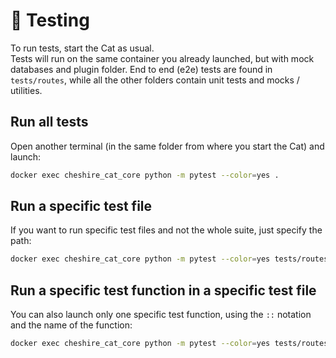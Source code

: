 # &#128300; Testing

To run tests, start the Cat as usual.  
Tests will run on the same container you already launched, but with mock databases and plugin folder.
End to end (e2e) tests are found in `tests/routes`, while all the other folders contain unit tests and mocks / utilities.

## Run all tests

Open another terminal (in the same folder from where you start the Cat) and launch:

```bash
docker exec cheshire_cat_core python -m pytest --color=yes .
```

## Run a specific test file

If you want to run specific test files and not the whole suite, just specify the path:

```bash
docker exec cheshire_cat_core python -m pytest --color=yes tests/routes/memory/test_memory_recall.py
```

## Run a specific test function in a specific test file

You can also launch only one specific test function, using the `::` notation and the name of the function:

```bash
docker exec cheshire_cat_core python -m pytest --color=yes tests/routes/memory/test_memory_recall.py::test_memory_recall_with_k_success
```